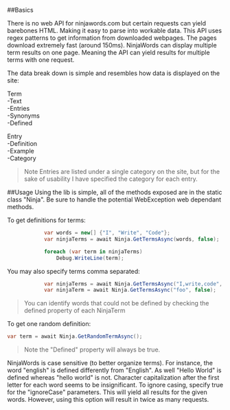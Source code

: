 ##Basics

There is no web API for ninjawords.com but certain requests can yield barebones HTML. Making it easy to parse into workable data. This API uses regex patterns to get information from downloaded webpages. The pages download extremely fast (around 150ms). NinjaWords can display multiple term results on one page. Meaning the API can yield results for multiple terms with one request. 

The data break down is simple and resembles how data is displayed on the site:

Term<br/>
-Text<br />
-Entries<br />
-Synonyms<br />
-Defined
  
Entry<br />
-Definition<br />
-Example<br />
-Category<br />
>Note Entries are listed under a single category on the site, but for the sake of usability I have specified the category for each entry.
  
##Usage
Using the lib is simple, all of the methods exposed are in the static class "Ninja". Be sure to handle the potential WebException web dependant methods.

To get definitions for terms:
```C#
            var words = new[] {"I", "Write", "Code"};
            var ninjaTerms = await Ninja.GetTermsAsync(words, false);

            foreach (var term in ninjaTerms)
                Debug.WriteLine(term);
```

You may also specify terms comma separated:
```C#
            var ninjaTerms = await Ninja.GetTermsAsync("I,write,code", false);
            var ninjaTerm = await Ninja.GetTermsAsync("foo", false);
```

>You can identify words that could not be defined by checking the defined property of each NinjaTerm

To get one random definition:
```C#
var term = await Ninja.GetRandomTermAsync();
```

>Note the "Defined" property will always be true.

NinjaWords is case sensitive (to better organize terms). For instance, the word "english" is defined differently from "English". As well "Hello World" is defined whereas "hello world" is not. Character capitalization after the first letter for each word seems to be insignificant. To ignore casing, specify true for the "ignoreCase" parameters. This will yield all results for the given words. However, using this option will result in twice as many requests. 
